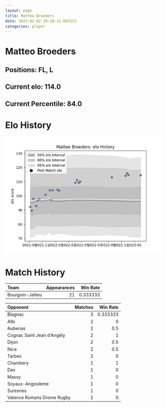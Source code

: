 ```yaml
---  
layout: page  
title: Matteo Broeders  
date: 2023-02-02 19:10:12.607513  
categories: player  
---
```

# Matteo Broeders

## Positions: FL, L

## Current elo: 114.0

## Current Percentile: 84.0

# Elo History


![elo history](history_MatteoBroeders.png)
# Match History


| Team             |   Appearances |   Win Rate |
|:-----------------|--------------:|-----------:|
| Bourgoin-Jallieu |            21 |   0.333333 |

| Opponent                   |   Matches |   Win Rate |
|:---------------------------|----------:|-----------:|
| Blagnac                    |         3 |   0.333333 |
| Albi                       |         2 |   0        |
| Aubenas                    |         2 |   0.5      |
| Cognac Saint Jean d'Angély |         2 |   1        |
| Dijon                      |         2 |   0.5      |
| Nice                       |         2 |   0.5      |
| Tarbes                     |         2 |   0        |
| Chambery                   |         1 |   1        |
| Dax                        |         1 |   0        |
| Massy                      |         1 |   0        |
| Soyaux-Angouleme           |         1 |   0        |
| Suresnes                   |         1 |   0        |
| Valence Romans Drome Rugby |         1 |   0        |